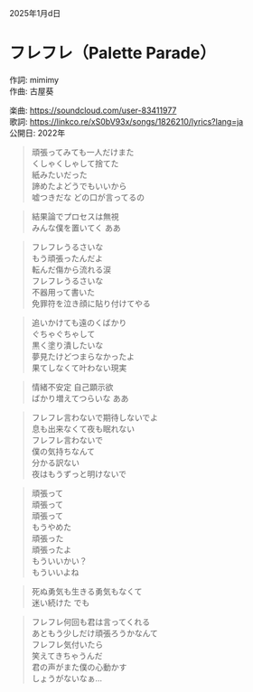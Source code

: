 2025年1月d日

# フレフレ（Palette Parade）

作詞: mimimy  
作曲: 古屋葵

楽曲: https://soundcloud.com/user-83411977  
歌詞: https://linkco.re/xS0bV93x/songs/1826210/lyrics?lang=ja  
公開日: 2022年

> 頑張ってみても一人だけまた  
> くしゃくしゃして捨てた  
> 紙みたいだった  
> 諦めたよどうでもいいから  
> 嘘つきだな どの口が言ってるの

> 結果論でプロセスは無視  
> みんな僕を置いてく ああ

> フレフレうるさいな  
> もう頑張ったんだよ  
> 転んだ傷から流れる涙  
> フレフレうるさいな  
> 不器用って書いた  
> 免罪符を泣き顔に貼り付けてやる

> 追いかけても遠のくばかり  
> ぐちゃぐちゃして  
> 黒く塗り潰したいな  
> 夢見たけどつまらなかったよ  
> 果てしなくて叶わない現実

> 情緒不安定 自己顕示欲  
> ばかり増えてつらいな ああ  

> フレフレ言わないで期待しないでよ  
> 息も出来なくて夜も眠れない  
> フレフレ言わないで  
> 僕の気持ちなんて  
> 分かる訳ない  
> 夜はもうずっと明けないで

> 頑張って  
> 頑張って  
> 頑張って  
> もうやめた  
> 頑張った  
> 頑張ったよ  
> もういいかい？  
> もういいよね  

> 死ぬ勇気も生きる勇気もなくて  
> 迷い続けた でも

> フレフレ何回も君は言ってくれる  
> あともう少しだけ頑張ろうかなんて  
> フレフレ気付いたら  
> 笑えてきちゃうんだ  
> 君の声がまた僕の心動かす  
> しょうがないなぁ…



